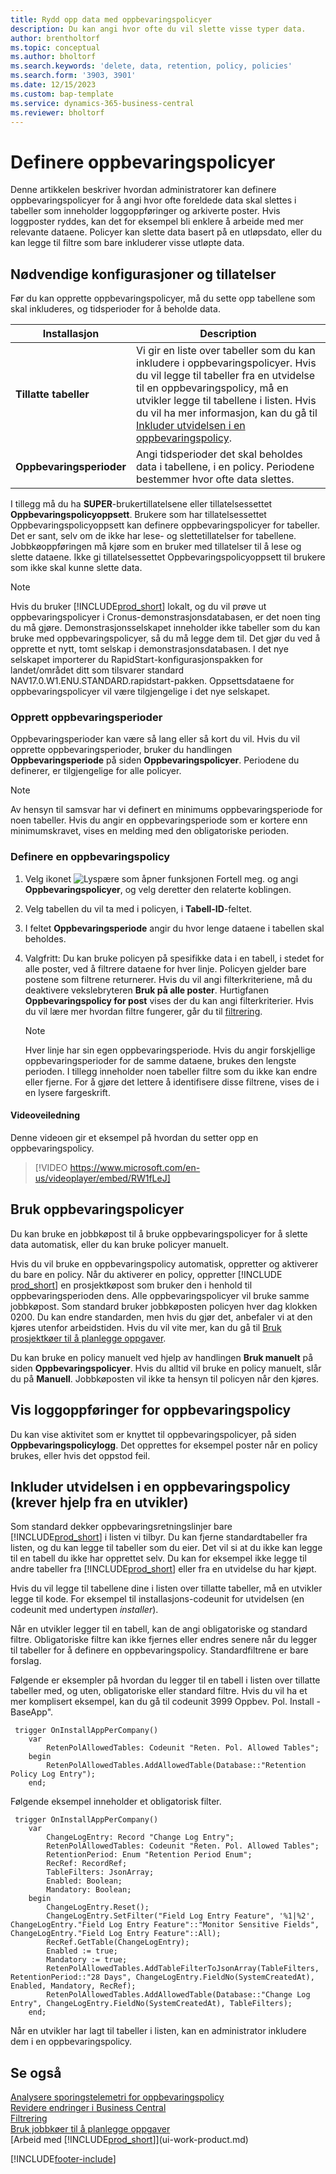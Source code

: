 ```yaml
---
title: Rydd opp data med oppbevaringspolicyer
description: Du kan angi hvor ofte du vil slette visse typer data.
author: brentholtorf
ms.topic: conceptual
ms.author: bholtorf
ms.search.keywords: 'delete, data, retention, policy, policies'
ms.search.form: '3903, 3901'
ms.date: 12/15/2023
ms.custom: bap-template
ms.service: dynamics-365-business-central
ms.reviewer: bholtorf
---
```

# <a name="define-retention-policies"></a>Definere oppbevaringspolicyer

Denne artikkelen beskriver hvordan administratorer kan definere oppbevaringspolicyer for å angi hvor ofte foreldede data skal slettes i tabeller som inneholder loggoppføringer og arkiverte poster. Hvis loggposter ryddes, kan det for eksempel bli enklere å arbeide med mer relevante dataene. Policyer kan slette data basert på en utløpsdato, eller du kan legge til filtre som bare inkluderer visse utløpte data.

## <a name="required-setups-and-permissions"></a>Nødvendige konfigurasjoner og tillatelser

Før du kan opprette oppbevaringspolicyer, må du sette opp tabellene som skal inkluderes, og tidsperioder for å beholde data.

|Installasjon  |Description  |
|---------|---------|
|**Tillatte tabeller**     |Vi gir en liste over tabeller som du kan inkludere i oppbevaringspolicyer. Hvis du vil legge til tabeller fra en utvidelse til en oppbevaringspolicy, må en utvikler legge til tabellene i listen. Hvis du vil ha mer informasjon, kan du gå til [Inkluder utvidelsen i en oppbevaringspolicy](admin-data-retention-policies.md#include-your-extension-in-a-retention-policy-requires-help-from-a-developer).          |
|**Oppbevaringsperioder**     |Angi tidsperioder det skal beholdes data i tabellene, i en policy. Periodene bestemmer hvor ofte data slettes.         |

I tillegg må du ha **SUPER**-brukertillatelsene eller tillatelsessettet **Oppbevaringspolicyoppsett**. Brukere som har tillatelsessettet Oppbevaringspolicyoppsett kan definere oppbevaringspolicyer for tabeller. Det er sant, selv om de ikke har lese- og slettetillatelser for tabellene. Jobbkøoppføringen må kjøre som en bruker med tillatelser til å lese og slette dataene. Ikke gi tillatelsessettet Oppbevaringspolicyoppsett til brukere som ikke skal kunne slette data.

> [!NOTE]
> Hvis du bruker [!INCLUDE[prod_short](includes/prod_short.md)] lokalt, og du vil prøve ut oppbevaringspolicyer i Cronus-demonstrasjonsdatabasen, er det noen ting du må gjøre. Demonstrasjonsselskapet inneholder ikke tabeller som du kan bruke med oppbevaringspolicyer, så du må legge dem til. Det gjør du ved å opprette et nytt, tomt selskap i demonstrasjonsdatabasen. I det nye selskapet importerer du RapidStart-konfigurasjonspakken for landet/området ditt som tilsvarer standard NAV17.0.W1.ENU.STANDARD.rapidstart-pakken. Oppsettsdataene for oppbevaringspolicyer vil være tilgjengelige i det nye selskapet.

### <a name="create-retention-periods"></a>Opprett oppbevaringsperioder

Oppbevaringsperioder kan være så lang eller så kort du vil. Hvis du vil opprette oppbevaringsperioder, bruker du handlingen **Oppbevaringsperiode** på siden **Oppbevaringspolicyer**. Periodene du definerer, er tilgjengelige for alle policyer.

> [!NOTE]
> Av hensyn til samsvar har vi definert en minimums oppbevaringsperiode for noen tabeller. Hvis du angir en oppbevaringsperiode som er kortere enn minimumskravet, vises en melding med den obligatoriske perioden.

### <a name="set-up-a-retention-policy"></a>Definere en oppbevaringspolicy

1. Velg ikonet ![Lyspære som åpner funksjonen Fortell meg.](media/ui-search/search_small.png "Fortell hva du vil gjøre") og angi **Oppbevaringspolicyer**, og velg deretter den relaterte koblingen.
2. Velg tabellen du vil ta med i policyen, i **Tabell-ID**-feltet.
3. I feltet **Oppbevaringsperiode** angir du hvor lenge dataene i tabellen skal beholdes.
4. Valgfritt: Du kan bruke policyen på spesifikke data i en tabell, i stedet for alle poster, ved å filtrere dataene for hver linje. Policyen gjelder bare postene som filtrene returnerer. Hvis du vil angi filterkriteriene, må du deaktivere vekslebryteren **Bruk på alle poster**. Hurtigfanen **Oppbevaringspolicy for post** vises der du kan angi filterkriterier. Hvis du vil lære mer hvordan filtre fungerer, går du til [filtrering](ui-enter-criteria-filters.md#filtering).

   > [!NOTE]
   > Hver linje har sin egen oppbevaringsperiode. Hvis du angir forskjellige oppbevaringsperioder for de samme dataene, brukes den lengste perioden. I tillegg inneholder noen tabeller filtre som du ikke kan endre eller fjerne. For å gjøre det lettere å identifisere disse filtrene, vises de i en lysere fargeskrift.

#### <a name="video-guidance"></a>Videoveiledning

Denne videoen gir et eksempel på hvordan du setter opp en oppbevaringspolicy.

>[!VIDEO https://www.microsoft.com/en-us/videoplayer/embed/RW1fLeJ]

## <a name="apply-retention-policies"></a>Bruk oppbevaringspolicyer

Du kan bruke en jobbkøpost til å bruke oppbevaringspolicyer for å slette data automatisk, eller du kan bruke policyer manuelt.

Hvis du vil bruke en oppbevaringspolicy automatisk, oppretter og aktiverer du bare en policy. Når du aktiverer en policy, oppretter [!INCLUDE [prod_short](includes/prod_short.md)] en prosjektkøpost som bruker den i henhold til oppbevaringsperioden dens. Alle oppbevaringspolicyer vil bruke samme jobbkøpost. Som standard bruker jobbkøposten policyen hver dag klokken 0200. Du kan endre standarden, men hvis du gjør det, anbefaler vi at den kjøres utenfor arbeidstiden. Hvis du vil vite mer, kan du gå til [Bruk prosjektkøer til å planlegge oppgaver](admin-job-queues-schedule-tasks.md). 

Du kan bruke en policy manuelt ved hjelp av handlingen **Bruk manuelt** på siden **Oppbevaringspolicyer**. Hvis du alltid vil bruke en policy manuelt, slår du på **Manuell**. Jobbkøposten vil ikke ta hensyn til policyen når den kjøres.

## <a name="view-retention-policy-log-entries"></a>Vis loggoppføringer for oppbevaringspolicy

Du kan vise aktivitet som er knyttet til oppbevaringspolicyer, på siden **Oppbevaringspolicylogg**. Det opprettes for eksempel poster når en policy brukes, eller hvis det oppstod feil.

## <a name="include-your-extension-in-a-retention-policy-requires-help-from-a-developer"></a>Inkluder utvidelsen i en oppbevaringspolicy (krever hjelp fra en utvikler)

Som standard dekker oppbevaringsretningslinjer bare [!INCLUDE[prod_short](includes/prod_short.md)] i listen vi tilbyr. Du kan fjerne standardtabeller fra listen, og du kan legge til tabeller som du eier. Det vil si at du ikke kan legge til en tabell du ikke har opprettet selv. Du kan for eksempel ikke legge til andre tabeller fra [!INCLUDE[prod_short](includes/prod_short.md)] eller fra en utvidelse du har kjøpt.

Hvis du vil legge til tabellene dine i listen over tillatte tabeller, må en utvikler legge til kode. For eksempel til installasjons-codeunit for utvidelsen (en codeunit med undertypen *installer*).

Når en utvikler legger til en tabell, kan de angi obligatoriske og standard filtre. Obligatoriske filtre kan ikke fjernes eller endres senere når du legger til tabeller for å definere en oppbevaringspolicy. Standardfiltrene er bare forslag.

Følgende er eksempler på hvordan du legger til en tabell i listen over tillatte tabeller med, og uten, obligatoriske eller standard filtre. Hvis du vil ha et mer komplisert eksempel, kan du gå til codeunit 3999 Oppbev. Pol. Install - BaseApp".

```al
 trigger OnInstallAppPerCompany()
    var
        RetenPolAllowedTables: Codeunit "Reten. Pol. Allowed Tables";
    begin
        RetenPolAllowedTables.AddAllowedTable(Database::"Retention Policy Log Entry");
    end;
```

Følgende eksempel inneholder et obligatorisk filter.

```al
 trigger OnInstallAppPerCompany()
    var
        ChangeLogEntry: Record "Change Log Entry";
        RetenPolAllowedTables: Codeunit "Reten. Pol. Allowed Tables";
        RetentionPeriod: Enum "Retention Period Enum";
        RecRef: RecordRef;
        TableFilters: JsonArray;
        Enabled: Boolean;
        Mandatory: Boolean;
    begin
        ChangeLogEntry.Reset();
        ChangeLogEntry.SetFilter("Field Log Entry Feature", '%1|%2', ChangeLogEntry."Field Log Entry Feature"::"Monitor Sensitive Fields", ChangeLogEntry."Field Log Entry Feature"::All);
        RecRef.GetTable(ChangeLogEntry);
        Enabled := true;
        Mandatory := true;
        RetenPolAllowedTables.AddTableFilterToJsonArray(TableFilters, RetentionPeriod::"28 Days", ChangeLogEntry.FieldNo(SystemCreatedAt), Enabled, Mandatory, RecRef);
        RetenPolAllowedTables.AddAllowedTable(Database::"Change Log Entry", ChangeLogEntry.FieldNo(SystemCreatedAt), TableFilters);
    end;
```

Når en utvikler har lagt til tabeller i listen, kan en administrator inkludere dem i en oppbevaringspolicy. 

## <a name="see-also"></a>Se også

[Analysere sporingstelemetri for oppbevaringspolicy](/dynamics365/business-central/dev-itpro/administration/telemetry-retention-policy-trace)  
[Revidere endringer i Business Central](across-log-changes.md)  
[Filtrering](ui-enter-criteria-filters.md#filtering)  
[Bruk jobbkøer til å planlegge oppgaver](admin-job-queues-schedule-tasks.md)  
[Arbeid med [!INCLUDE[prod_short](includes/prod_short.md)]](ui-work-product.md)  

[!INCLUDE[footer-include](includes/footer-banner.md)]
